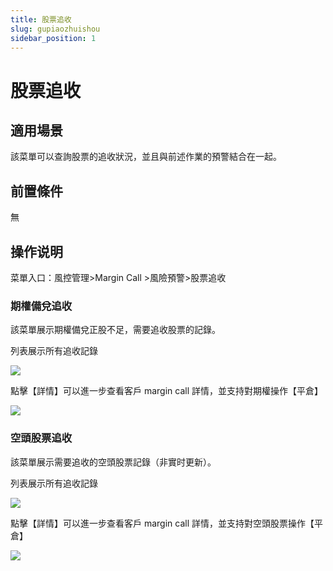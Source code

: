 ```yaml
---
title: 股票追收
slug: gupiaozhuishou
sidebar_position: 1
---
```



# 股票追收

## 適用場景

該菜單可以查詢股票的追收狀況，並且與前述作業的預警結合在一起。

## 前置條件

無

## 操作说明

菜單入口：風控管理&gt;Margin Call &gt;風險預警&gt;股票追收

### 期權備兌追收

該菜單展示期權備兌正股不足，需要追收股票的記錄。

列表展示所有追收記錄

<img src="/assets/IG5rbIjM8oBaBoxqvZYcIAtSntC.png"/>

點擊【詳情】可以進一步查看客戶 margin call 詳情，並支持對期權操作【平倉】

<img src="/assets/EyqBbTz9ao9FbtxVtQtc3HY2nXf.png"/>

### 空頭股票追收

該菜單展示需要追收的空頭股票記錄（非實时更新）。

列表展示所有追收記錄

<img src="/assets/XXFabwcZhoLJcextJ2hcO87lnEg.png"/>

點擊【詳情】可以進一步查看客戶 margin call 詳情，並支持對空頭股票操作【平倉】

<img src="/assets/A5TQbDYIpo2hu2x0oyIcx6zGngb.png"/>

